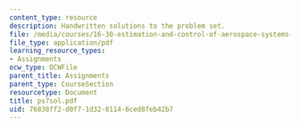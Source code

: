 ```yaml
---
content_type: resource
description: Handwritten solutions to the problem set.
file: /media/courses/16-30-estimation-and-control-of-aerospace-systems-spring-2004/76838ff2d0f71d3281146ced8feb42b7_ps7sol.pdf
file_type: application/pdf
learning_resource_types:
- Assignments
ocw_type: OCWFile
parent_title: Assignments
parent_type: CourseSection
resourcetype: Document
title: ps7sol.pdf
uid: 76838ff2-d0f7-1d32-8114-6ced8feb42b7
---
```

